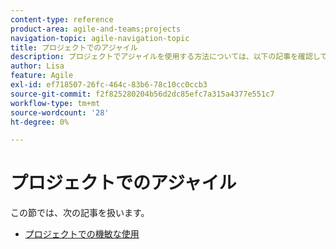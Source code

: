 ```yaml
---
content-type: reference
product-area: agile-and-teams;projects
navigation-topic: agile-navigation-topic
title: プロジェクトでのアジャイル
description: プロジェクトでアジャイルを使用する方法については、以下の記事を確認してください。
author: Lisa
feature: Agile
exl-id: ef718507-26fc-464c-83b6-78c10cc0ccb3
source-git-commit: f2f825280204b56d2dc85efc7a315a4377e551c7
workflow-type: tm+mt
source-wordcount: '28'
ht-degree: 0%

---
```


# プロジェクトでのアジャイル

この節では、次の記事を扱います。

* [プロジェクトでの機敏な使用](../../agile/agile-in-projects/use-agile-on-a-project.md)
